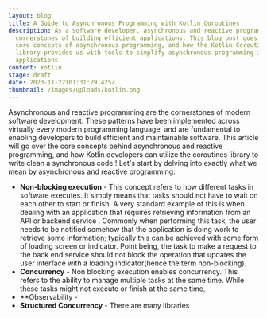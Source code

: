 ```yaml
---
layout: blog
title: A Guide to Asynchronous Programming with Kotlin Coroutines
description: As a software developer, asynchronous and reactive programming are
  cornerstones of building efficient applications. This blog post goes over the
  core concepts of asynchronous programming, and how the Kotlin Coroutines
  library provides us with tools to simplify asynchronous programming in our
  applications.
content: kotlin
stage: draft
date: 2023-11-22T01:31:29.425Z
thumbnail: /images/uploads/kotlin.png
---
```

Asynchronous and reactive programming are the cornerstones of modern software development. These patterns have been implemented across  virtually every modern programming language, and are fundamental to enabling developers to build efficient and maintainable software. This article will go over the core concepts behind asynchronous and reactive programming, and how Kotlin developers can utilize the coroutines library to write clean a synchronous code!! Let's start by delving into exactly what we mean by asynchronous and reactive programming.

- **Non-blocking execution** - This concept refers to how different tasks in software executes. It simply means that tasks should not have to wait on each other to start or finish. A very standard example of this is when dealing with an application that requires retrieving information from an API or backend service . Commonly when performing this task, the user needs to be notified somehow that the application is doing work to retrieve some information; typically this can be achieved with some form of loading screen or indicator. Point being, the task to make a request to the back end service should not block the operation that updates the user interface with a loading indicator(hence the term non-blocking). 
- **Concurrency** - Non blocking execution enables concurrency. This refers to the ability to manage multiple tasks at the same time. While these tasks might not execute or finish at the same time, 
- **Observability -
- **Structured Concurrency** - 
There are many libraries 